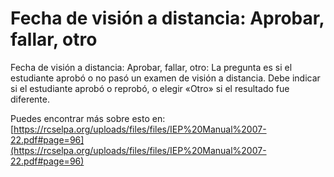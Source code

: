 # Fecha de visión a distancia: Aprobar, fallar, otro
Fecha de visión a distancia: Aprobar, fallar, otro: La pregunta es si el estudiante aprobó o no pasó un examen de visión a distancia. Debe indicar si el estudiante aprobó o reprobó, o elegir «Otro» si el resultado fue diferente.

Puedes encontrar más sobre esto en: [https://rcselpa.org/uploads/files/files/IEP%20Manual%2007-22.pdf#page=96](https://rcselpa.org/uploads/files/files/IEP%20Manual%2007-22.pdf#page=96)
